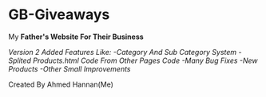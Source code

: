 # GB-Giveaways
My **Father's Website For Their Business**

*Version 2 Added Features Like:*
  *-Category And Sub Category System
  -Splited Products.html Code From Other Pages Code
  -Many Bug Fixes
  -New Products
  -Other Small Improvements*

Created By Ahmed Hannan(Me)
